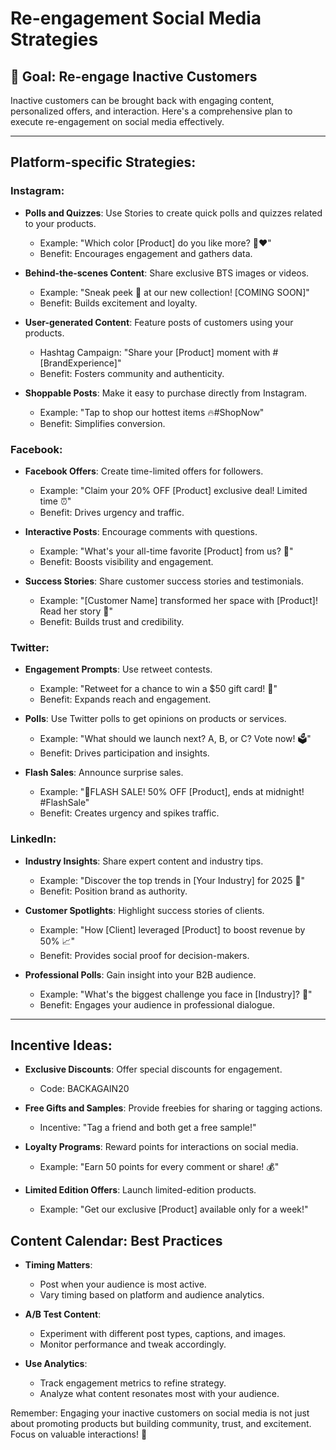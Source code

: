 # Re-engagement Social Media Strategies

## 🎯 Goal: Re-engage Inactive Customers

Inactive customers can be brought back with engaging content, personalized offers, and interaction. Here's a comprehensive plan to execute re-engagement on social media effectively.

---

## Platform-specific Strategies:

### Instagram:
- **Polls and Quizzes**: Use Stories to create quick polls and quizzes related to your products.
  - Example: "Which color [Product] do you like more? 💙❤️"
  - Benefit: Encourages engagement and gathers data.

- **Behind-the-scenes Content**: Share exclusive BTS images or videos.
  - Example: "Sneak peek 👀 at our new collection! [COMING SOON]"
  - Benefit: Builds excitement and loyalty.

- **User-generated Content**: Feature posts of customers using your products.
  - Hashtag Campaign: "Share your [Product] moment with #[BrandExperience]"
  - Benefit: Fosters community and authenticity.

- **Shoppable Posts**: Make it easy to purchase directly from Instagram.
  - Example: "Tap to shop our hottest items 🔥#ShopNow"
  - Benefit: Simplifies conversion.

### Facebook:
- **Facebook Offers**: Create time-limited offers for followers.
  - Example: "Claim your 20% OFF [Product] exclusive deal! Limited time ⏰"
  - Benefit: Drives urgency and traffic.

- **Interactive Posts**: Encourage comments with questions.
  - Example: "What's your all-time favorite [Product] from us? 🧐"
  - Benefit: Boosts visibility and engagement.

- **Success Stories**: Share customer success stories and testimonials.
  - Example: "[Customer Name] transformed her space with [Product]! Read her story 🔗"
  - Benefit: Builds trust and credibility.

### Twitter:
- **Engagement Prompts**: Use retweet contests.
  - Example: "Retweet for a chance to win a $50 gift card! 🎉"
  - Benefit: Expands reach and engagement.

- **Polls**: Use Twitter polls to get opinions on products or services.
  - Example: "What should we launch next? A, B, or C? Vote now! 🗳️"
  - Benefit: Drives participation and insights.

- **Flash Sales**: Announce surprise sales.
  - Example: "🚨FLASH SALE! 50% OFF [Product], ends at midnight! #FlashSale"
  - Benefit: Creates urgency and spikes traffic.

### LinkedIn:
- **Industry Insights**: Share expert content and industry tips.
  - Example: "Discover the top trends in [Your Industry] for 2025 🌟"
  - Benefit: Position brand as authority.

- **Customer Spotlights**: Highlight success stories of clients.
  - Example: "How [Client] leveraged [Product] to boost revenue by 50% 📈"
  - Benefit: Provides social proof for decision-makers.

- **Professional Polls**: Gain insight into your B2B audience.
  - Example: "What's the biggest challenge you face in [Industry]? 🤔"
  - Benefit: Engages your audience in professional dialogue.

---

## Incentive Ideas:
- **Exclusive Discounts**: Offer special discounts for engagement.
  - Code: BACKAGAIN20

- **Free Gifts and Samples**: Provide freebies for sharing or tagging actions.
  - Incentive: "Tag a friend and both get a free sample!"

- **Loyalty Programs**: Reward points for interactions on social media.
  - Example: "Earn 50 points for every comment or share! 💰"

- **Limited Edition Offers**: Launch limited-edition products.
  - Example: "Get our exclusive [Product] available only for a week!"

## Content Calendar: Best Practices
- **Timing Matters**: 
  - Post when your audience is most active.
  - Vary timing based on platform and audience analytics.

- **A/B Test Content**:
  - Experiment with different post types, captions, and images.
  - Monitor performance and tweak accordingly.

- **Use Analytics**:
  - Track engagement metrics to refine strategy.
  - Analyze what content resonates most with your audience.

Remember: Engaging your inactive customers on social media is not just about promoting products but building community, trust, and excitement. Focus on valuable interactions! 🌟

